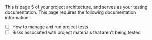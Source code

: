 This is page 5 of your project architecture, and serves as your testing documentation. This page requires the following documentation information:

- [ ] How to manage and run project tests
- [ ] Risks associated with project materials that aren't being tested
